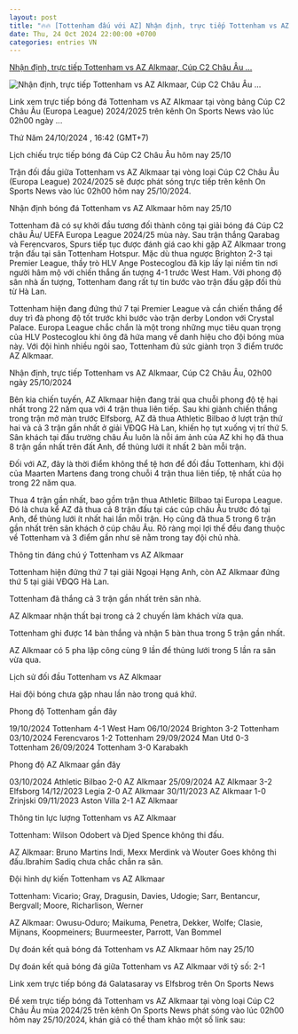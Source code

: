 ```yaml
---
layout: post
title: "🔥🔥 [Tottenham đấu với AZ] Nhận định, trực tiếp Tottenham vs AZ Alkmaar, Cúp C2 Châu Âu ..."
date: Thu, 24 Oct 2024 22:00:00 +0700
categories: entries VN
---
```

[Nhận định, trực tiếp Tottenham vs AZ Alkmaar, Cúp C2 Châu Âu ...](https://nongnghiep.vn/nhan-dinh-truc-tiep-tottenham-vs-az-alkmaar-cup-c2-chau-au-02h00-ngay-25-10-2024-d406104.html)

![Nhận định, trực tiếp Tottenham vs AZ Alkmaar, Cúp C2 Châu Âu ...](https://t.ex-cdn.com/nongnghiep.vn/560w/files/content/2024/10/24/nhan-dinh-truc-tiep-tottenham-vs-az-alkmaar-2h00-2510-162511_585-164205.jpg)

Link xem trực tiếp bóng đá Tottenham vs AZ Alkmaar tại vòng bảng Cúp C2 Châu Âu (Europa League) 2024/2025 trên kênh On Sports News vào lúc 02h00 ngày ...

Thứ Năm 24/10/2024 , 16:42 (GMT+7)

Lịch chiếu trực tiếp bóng đá Cúp C2 Châu Âu hôm nay 25/10

Trận đối đầu giữa Tottenham vs AZ Alkmaar tại vòng loại Cúp C2 Châu Âu (Europa League) 2024/2025 sẽ được phát sóng trực tiếp trên kênh On Sports News vào lúc 02h00 hôm nay 25/10/2024.

Nhận định bóng đá Tottenham vs AZ Alkmaar hôm nay 25/10

Tottenham đã có sự khởi đầu tương đối thành công tại giải bóng đá Cúp C2 châu Âu/ UEFA Europa League 2024/25 mùa này. Sau trận thắng Qarabag và Ferencvaros, Spurs tiếp tục được đánh giá cao khi gặp AZ Alkmaar trong trận đấu tại sân Tottenham Hotspur. Mặc dù thua ngược Brighton 2-3 tại Premier League, thầy trò HLV Ange Postecoglou đã kịp lấy lại niềm tin nơi người hâm mộ với chiến thắng ấn tượng 4-1 trước West Ham. Với phong độ sân nhà ấn tượng, Tottenham đang rất tự tin bước vào trận đấu gặp đối thủ từ Hà Lan.

Tottenham hiện đang đứng thứ 7 tại Premier League và cần chiến thắng để duy trì đà phong độ tốt trước khi bước vào trận derby London với Crystal Palace. Europa League chắc chắn là một trong những mục tiêu quan trọng của HLV Postecoglou khi ông đã hứa mang về danh hiệu cho đội bóng mùa này. Với đội hình nhiều ngôi sao, Tottenham đủ sức giành trọn 3 điểm trước AZ Alkmaar.

Nhận định, trực tiếp Tottenham vs AZ Alkmaar, Cúp C2 Châu Âu, 02h00 ngày 25/10/2024

Bên kia chiến tuyến, AZ Alkmaar hiện đang trải qua chuỗi phong độ tệ hại nhất trong 22 năm qua với 4 trận thua liên tiếp. Sau khi giành chiến thắng trong trận mở màn trước Elfsborg, AZ đã thua Athletic Bilbao ở lượt trận thứ hai và cả 3 trận gần nhất ở giải VĐQG Hà Lan, khiến họ tụt xuống vị trí thứ 5. Sân khách tại đấu trường châu Âu luôn là nỗi ám ảnh của AZ khi họ đã thua 8 trận gần nhất trên đất Anh, để thủng lưới ít nhất 2 bàn mỗi trận.

Đối với AZ, đây là thời điểm không thể tệ hơn để đối đầu Tottenham, khi đội của Maarten Martens đang trong chuỗi 4 trận thua liên tiếp, tệ nhất của họ trong 22 năm qua.

Thua 4 trận gần nhất, bao gồm trận thua Athletic Bilbao tại Europa League. Đó là chưa kể AZ đã thua cả 8 trận đấu tại các cúp châu Âu trước đó tại Anh, để thủng lưới ít nhất hai lần mỗi trận. Họ cũng đã thua 5 trong 6 trận gần nhất trên sân khách ở cúp châu Âu. Rõ ràng mọi lợi thế đều đang thuộc về Tottenham và 3 điểm gần như sẽ nằm trong tay đội chủ nhà.

Thông tin đáng chú ý Tottenham vs AZ Alkmaar

Tottenham hiện đứng thứ 7 tại giải Ngoại Hạng Anh, còn AZ Alkmaar đứng thứ 5 tại giải VĐQG Hà Lan.

Tottenham đã thắng cả 3 trận gần nhất trên sân nhà.

AZ Alkmaar nhận thất bại trong cả 2 chuyến làm khách vừa qua.

Tottenham ghi được 14 bàn thắng và nhận 5 bàn thua trong 5 trận gần nhất.

AZ Alkmaar có 5 pha lập công cùng 9 lần để thủng lưới trong 5 lần ra sân vừa qua.

Lịch sử đối đầu Tottenham vs AZ Alkmaar

Hai đội bóng chưa gặp nhau lần nào trong quá khứ.

Phong độ Tottenham gần đây

19/10/2024 Tottenham 4-1 West Ham 06/10/2024 Brighton 3-2 Tottenham 03/10/2024 Ferencvaros 1-2 Tottenham 29/09/2024 Man Utd 0-3 Tottenham 26/09/2024 Tottenham 3-0 Karabakh

Phong độ AZ Alkmaar gần đây

03/10/2024 Athletic Bilbao 2-0 AZ Alkmaar 25/09/2024 AZ Alkmaar 3-2 Elfsborg 14/12/2023 Legia 2-0 AZ Alkmaar 30/11/2023 AZ Alkmaar 1-0 Zrinjski 09/11/2023 Aston Villa 2-1 AZ Alkmaar

Thông tin lực lượng Tottenham vs AZ Alkmaar

Tottenham: Wilson Odobert và Djed Spence không thi đấu.

AZ Alkmaar: Bruno Martins Indi, Mexx Merdink và Wouter Goes không thi đấu.Ibrahim Sadiq chưa chắc chắn ra sân.

Đội hình dự kiến Tottenham vs AZ Alkmaar

Tottenham: Vicario; Gray, Dragusin, Davies, Udogie; Sarr, Bentancur, Bergvall; Moore, Richarlison, Werner

AZ Alkmaar: Owusu-Oduro; Maikuma, Penetra, Dekker, Wolfe; Clasie, Mijnans, Koopmeiners; Buurmeester, Parrott, Van Bommel

Dự đoán kết quả bóng đá Tottenham vs AZ Alkmaar hôm nay 25/10

Dự đoán kết quả bóng đá giữa Tottenham vs AZ Alkmaar với tỷ số: 2-1

Link xem trực tiếp bóng đá Galatasaray vs Elfsbrog trên On Sports News

Để xem trực tiếp bóng đá Tottenham vs AZ Alkmaar tại vòng loại Cúp C2 Châu Âu mùa 2024/25 trên kênh On Sports News phát sóng vào lúc 02h00 hôm nay 25/10/2024, khán giả có thể tham khảo một số link sau:

